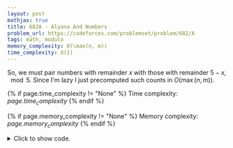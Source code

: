 ```yaml
---
layout: post
mathjax: true
title: 682A - Alyona And Numbers
problem_url: https://codeforces.com/problemset/problem/682/A
tags: math, modulo
memory_complexity: O(\max(n, m))
time_complexity: O(1)
---
```


So, we must pair numbers with remainder $x$ with those with remainder $5-x$,
$\mod 5$. Since I'm lazy I just precomputed such counts in $O(\max(n, m))$.



{% if page.time_complexity != "None" %}
Time complexity: ${{ page.time_complexity }}$
{% endif %}

{% if page.memory_complexity != "None" %}
Memory complexity: ${{ page.memory_complexity }}$
{% endif %}

<details>
<summary>
<p style="display:inline">Click to show code.</p>
</summary>
```cpp
{% raw %}
using namespace std;
using ll = long long;
using ii = pair<int, int>;
using vi = vector<int>;
ll solve(int n, int m)
{
    vi nrem(5, 0), mrem(5, 0);
    for (int i = 1; i <= max(n, m); ++i)
    {
        int rem = i % 5;
        if (i <= n)
            nrem[rem]++;
        if (i <= m)
            mrem[rem]++;
    }
    ll ans = 0;
    for (int i = 0; i < 5; ++i)
        ans += ll(nrem[i]) * ll(mrem[(5 - i) % 5]);
    return ans;
}
int main(void)
{
    ios::sync_with_stdio(false), cin.tie(NULL);
    int n, m;
    cin >> n >> m;
    cout << solve(n, m) << endl;
    return 0;
}

{% endraw %}
```
</details>

